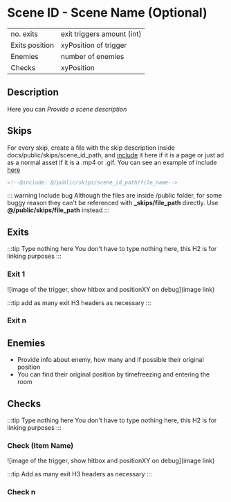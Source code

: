 # Scene ID - Scene Name (Optional)

|               |                 |
|:--------------|:----------------|
|no. exits      | exit triggers amount (int) |
|Exits position | xyPosition of trigger | use xyPosition, like <x10,y21> and link each to the section
| Enemies       | number of enemies |
| Checks        |  xyPosition | use xyPosition, link each to the section

## Description

Here you can _Provide a scene description_

## Skips

For every skip, create a file with the skip description inside docs/public/skips/scene_id_path, and [include](https://vitepress.dev/guide/markdown#markdown-file-inclusion) it here if it is a page or just ad as a normal asset if it is a .mp4 or .gif. You can see an example of include [here](../../scenes/z01/z0101/)

``` md
<!--@include: @/public/skips/scene_id_path/file_name-->
```

::: warning Include bug
Although the files are inside /public folder, for some buggy reason they can't be referenced with **_skips/file_path** directly. Use __@/public/skips/file_path__ instead
:::

## Exits

:::tip Type nothing here
You don't have to type nothing here, this H2 is for linking purposes
:::

### Exit 1

![image of the trigger, show hitbox and positionXY on debug](image link)

:::tip
add as many exit H3 headers as necessary
:::

### Exit n

## Enemies

- Provide info about enemy, how many and if possible their original position
- You can find their original position by timefreezing and entering the room

## Checks

:::tip Type nothing here
You don't have to type nothing here, this H2 is for linking purposes
:::

### Check (Item Name)

![image of the trigger, show hitbox and positionXY on debug](image link)

:::tip
Add as many exit H3 headers as necessary
:::

### Check n
